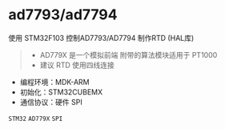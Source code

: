 # ad7793/ad7794
使用 STM32F103 控制AD7793/AD7794 制作RTD (HAL库)
> * AD779X 是一个模拟前端 附带的算法模块适用于 PT1000  
> * 建议 RTD 使用四线连接
- 编程环境：MDK-ARM
- 初始化：STM32CUBEMX
- 通信协议：硬件 SPI

`STM32` `AD779X` `SPI`
